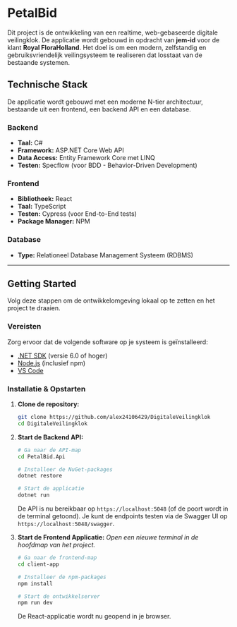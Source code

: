 # PetalBid

Dit project is de ontwikkeling van een realtime, web-gebaseerde digitale veilingklok. De applicatie wordt gebouwd in opdracht van **jem-id** voor de klant **Royal FloraHolland**. Het doel is om een modern, zelfstandig en gebruiksvriendelijk veilingsysteem te realiseren dat losstaat van de bestaande systemen.

## Technische Stack

De applicatie wordt gebouwd met een moderne N-tier architectuur, bestaande uit een frontend, een backend API en een database.

### Backend
*   **Taal:** C#
*   **Framework:** ASP.NET Core Web API
*   **Data Access:** Entity Framework Core met LINQ
*   **Testen:** Specflow (voor BDD - Behavior-Driven Development)

### Frontend
*   **Bibliotheek:** React
*   **Taal:** TypeScript
*   **Testen:** Cypress (voor End-to-End tests)
*   **Package Manager:** NPM

### Database
*   **Type:** Relationeel Database Management Systeem (RDBMS)

---

## Getting Started

Volg deze stappen om de ontwikkelomgeving lokaal op te zetten en het project te draaien.

### Vereisten

Zorg ervoor dat de volgende software op je systeem is geïnstalleerd:
*   [.NET SDK](https://dotnet.microsoft.com/download) (versie 6.0 of hoger)
*   [Node.js](https://nodejs.org/) (inclusief npm)
*   [VS Code](https://code.visualstudio.com/)

### Installatie & Opstarten

1.  **Clone de repository:**
    ```bash
    git clone https://github.com/alex24106429/DigitaleVeilingklok
    cd DigitaleVeilingklok
    ```

2.  **Start de Backend API:**
    ```bash
    # Ga naar de API-map
    cd PetalBid.Api

    # Installeer de NuGet-packages
    dotnet restore

    # Start de applicatie
    dotnet run
    ```
    De API is nu bereikbaar op `https://localhost:5048` (of de poort wordt in de terminal getoond). Je kunt de endpoints testen via de Swagger UI op `https://localhost:5048/swagger`.

3.  **Start de Frontend Applicatie:**
    *Open een nieuwe terminal in de hoofdmap van het project.*
    ```bash
    # Ga naar de frontend-map
    cd client-app

    # Installeer de npm-packages
    npm install

    # Start de ontwikkelserver
    npm run dev
    ```
    De React-applicatie wordt nu geopend in je browser.
